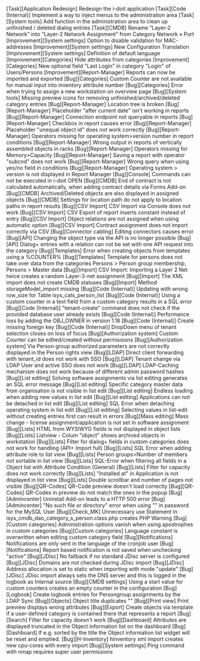 [Task][Application Redesign]   Redesign the i-doit application
[Task][Code (Internal)]        Implement a way to inject menus to the administration area
[Task][System tools]           Add function in the administration area to clean up unfinished / deleted dialog entries
[Task][CMDB]                   Rename “Layer-2 Network” into “Layer-2 Network Assignment” from Category Network » Port
[Improvement][System settings] Option to disable validation for MAC-addresses
[Improvement][System settings] New Configuration Translation
[Improvement][System settings] Definition of default language
[Improvement][Categories]      Hide attributes from categories
[Improvement][Categories]      New optional field "Last Login" in category "Login" of Users/Persons
[Improvement][Report-Manager]  Reports can now be imported and exported
[Bug][Categories]              Custom Counter are not available for manual input into inventory attribute number
[Bug][Categories]              Error when trying to assign a new workstation on overview page
[Bug][System tools]            Missing preview icons for removing unfinished/archived/deleted category entries
[Bug][Report-Manager]          Location tree is broken
[Bug][Report-Manager]          Placeholder "after current date" isn't working in reports
[Bug][Report-Manager]          Connection endpoint not queryable in reports
[Bug][Report-Manager]          Checkbox in report causes error
[Bug][Report-Manager]          Placeholder "unequal object id" does not work correctly
[Bug][Report-Manager]          Operators missing for operating system>version number in report conditions
[Bug][Report-Manager]          Wrong output in reports of vertically assembled objects in racks
[Bug][Report-Manager]          Operators missing for Memory>Capacity
[Bug][Report-Manager]          Saving a report with operator "subcnd" does not work
[Bug][Report-Manager]          Wrong query when using yes/no field in conditions
[Bug][Report-Manager]          Operating system > version is not displayed in Report Manager
[Bug][Console]                 Commands can not be executed in i-doit OPEN
[Bug][CMDB]                    End of contract is not calculated automatically, when adding contract details via Forms Add-on
[Bug][CMDB]                    Archived/Deleted objects are also displayed in assigned objects
[Bug][CMDB]                    Settings for location path do not apply to location paths in report results
[Bug][CSV Import]              CSV Import via Console does not work
[Bug][CSV Import]              CSV Export of report inserts constant instead of entry
[Bug][CSV Import]              Object relations are not assigned when using automatic option
[Bug][CSV Import]              Contract assignment does not import correctly via CSV
[Bug][Connector cabling]       Editing connectors causes error
[Bug][API]                     Changing the object type via the API is no longer possible
[Bug][API]                     Dialog+ entries with a relation can not be set with one API request into the category
[Bug][Templates]               Error when creating objects from templates using a %COUNTER%
[Bug][Templates]               Template for persons does not take over data from the categories Persons > Person group membership, Persons > Master data
[Bug][Import]                  CSV Import: Importing a Layer 2 Net twice creates a random Layer-3-net assignment
[Bug][Import]                  The XML import does not create CMDB statuses
[Bug][Import]                  Method storageModel_import missing
[Bug][Code (Internal)]         Updating with wrong row_size for Table isys_cats_person_list
[Bug][Code (Internal)]         Using a custom counter in a text field from a custom category results in a SQL error
[Bug][Code (Internal)]         "tenant-create" command does not check if the provided database user already exists
[Bug][Code (Internal)]         Performance loss by adding the OBJ_OWNER in version 1.18
[Bug][Code (Internal)]         Create missing foreign key
[Bug][Code (Internal)]         DropDown menu of tenant selection closes on loss of focus
[Bug][Authorization system]    Custom Counter can be edited/created without permissions
[Bug][Authorization system]    Via Person group authorized parameters are not correctly displayed in the Person rights view
[Bug][LDAP]                    Direct client forwarding with tenant_id does not work with SSO
[Bug][LDAP]                    Tenant change via LDAP User and active SSO does not work
[Bug][LDAP]                    LDAP-Caching mechanism does not work because of different admin password hashes
[Bug][List editing]            Solving software assignments via list editing generates an SQL error message
[Bug][List editing]            Specific category master data from organisation is not visible in list edit
[Bug][List editing]            Endless loading when adding new values in list edit
[Bug][List editing]            Applications can not be detached in list edit
[Bug][List editing]            SQL Error when detaching operating system in list edit
[Bug][List editing]            Selecting values in list-edit without creating entries first can result in errors
[Bug][Mass editing]            Mass change - license assignment/application is not set in software assignment
[Bug][Lists]                   HTML from WYSIWYG fields is not displayed in object lists
[Bug][Lists]                   Listview - Colum "object" shows archived objects in workstation
[Bug][Lists]                   Filter for dialog+ fields in custom categories does not work for handling (API+ Import full)
[Bug][Lists]                   SQL Error when adding attribute role to list view
[Bug][Lists]                   Person groups>Number of members not sortable in list view
[Bug][Lists]                   SQL-Error when filtering all fields in a Object list with Attribute Condition (General)
[Bug][Lists]                   Filter for capacity does not work correctly
[Bug][Lists]                   "Installed at" in Application is not displayed in list view
[Bug][Lists]                   Double scrollbar and number of pages not visible
[Bug][QR-Codes]                QR-Code preview doesn't load correctly
[Bug][QR-Codes]                QR-Codes in preview do not match the ones in the popup
[Bug][Admincenter]             Uninstall Add-on leads to a HTTP 500 error
[Bug][Admincenter]             "No such file or directory" error when using "\" in password for the MySQL User
[Bug][Check_MK]                Unnecessary use Statement in isys_cmdb_dao_category_s_person.class.php creates PHP Warning
[Bug][Custom categories]       Administration options vanish when using apostrophes in custom categories
[Bug][Custom categories]       Language constant is overwritten when editing custom category field
[Bug][Notifications]           Notifications are only sent in the language of the cronjob user
[Bug][Notifications]           Report based notification is not saved when unchecking "active"
[Bug][JDisc]                   No fallback if no standard JDisc server is configured
[Bug][JDisc]                   Domains are not checked during JDisc import
[Bug][JDisc]                   Address allocation is set to static when importing with mode "update"
[Bug][JDisc]                   JDisc import always sets the DNS server and this is logged in the logbook as Internal source
[Bug][CMDB settings]           Using a start value for custom counters creates an empty counter in the configuration
[Bug][Logbook]                 Create logbook entries for Persongroup assignments by the LDAP Sync
[Bug][Objects]                 Object title duplicates "\"
[Bug][Print view]              Print preview displays wrong attributes
[Bug][Export]                  Create objects via template if a user-defined category is contained there that represents a report
[Bug][Search]                  Filter for capacity doesn't work
[Bug][Dashboard]               Attributes are displayed truncated in the Object information list on the dashboard
[Bug][Dashboard]               If e.g. sorted by the title the Object information list widget will be reset and emptied.
[Bug][H-Inventory]             hinventory xml import creates new cpu-cores with every import
[Bug][System settings]         Ping command with nmap requires super user permissions